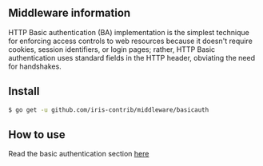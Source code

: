 ## Middleware information

HTTP Basic authentication (BA) implementation is the simplest technique for enforcing access controls to web resources because it doesn't require cookies, session identifiers, or login pages; rather, HTTP Basic authentication uses standard fields in the HTTP header, obviating the need for handshakes.

## Install

```sh
$ go get -u github.com/iris-contrib/middleware/basicauth
```

## How to use

Read the basic authentication section [here](https://kataras.gitbooks.io/iris/content/basic-authentication.html)
